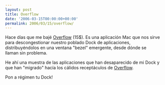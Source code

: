 ```yaml
---
layout: post
title: Overflow
date: '2006-03-15T00:00:00+00:00'
permalink: 2006/03/15/overflow/
---
```

Hace d&iacute;as que me baj&eacute; <a href="http://www.stuntsoftware.com/software/Overflow/index.html">Overflow</a> (15$). Es una aplicaci&oacute;n Mac que nos sirve para descongestionar nuestro poblado Dock de aplicaciones, distribuy&eacute;ndolos en una ventana "bezel" emergente, desde d&oacute;nde se llaman sin problema.

He ah&iacute; una muestra de las aplicaciones que han desaparecido de mi Dock y que han "migrado" hac&iacute;a los c&aacute;lidos recept&aacute;culos de <a href="http://www.stuntsoftware.com/software/Overflow/index.html">Overflow</a>.

Pon a r&eacute;gimen tu Dock!

